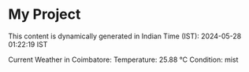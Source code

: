 # My Project

This content is dynamically generated in Indian Time (IST): 2024-05-28 01:22:19 IST


Current Weather in Coimbatore:
Temperature: 25.88 °C
Condition: mist
